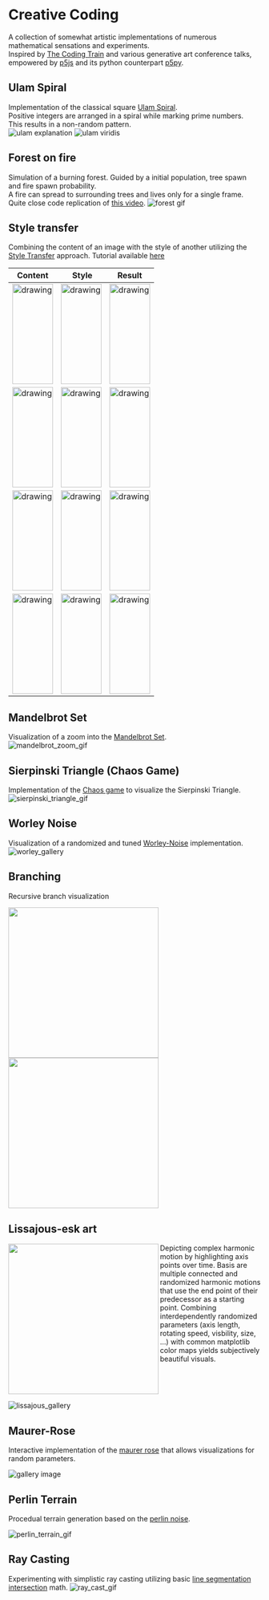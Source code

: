 # Creative Coding
A collection of somewhat artistic implementations of numerous mathematical sensations and experiments.   
Inspired by [The Coding Train](https://www.youtube.com/c/TheCodingTrain) and various generative art conference talks, empowered by [p5js](https://p5js.org/) and its python counterpart [p5py](https://github.com/p5py/p5).

## Ulam Spiral
Implementation of the classical square [Ulam Spiral](https://en.wikipedia.org/wiki/Ulam_spiral).  
Positive integers are arranged in a spiral while marking prime numbers.  
This results in a non-random pattern.  
![ulam explanation](media/ulam_spiral/ulam_explanation.png)
![ulam viridis](media/ulam_spiral/ulam_viridis.png)


## Forest on fire

Simulation of a burning forest. Guided by a initial population, tree spawn and fire spawn probability.  
A fire can spread to surrounding trees and lives only for a single frame. Quite close code replication of [this video](https://www.youtube.com/watch?v=lJ2VlcI_JuY).
![forest gif](media/forest_on_fire/forest.gif)


## Style transfer
Combining the content of an image with the style of another utilizing the [Style Transfer](https://www.cv-foundation.org/openaccess/content_cvpr_2016/papers/Gatys_Image_Style_Transfer_CVPR_2016_paper.pdf) approach. Tutorial available [here](https://colab.research.google.com/drive/1rXkHKJzH9u2hs-OAqxDLNvotVxieg9S1#scrollTo=jxRrLNslsI2w)

Content | Style | Result
--- | --- | ---
<img src="src/style_transfer/images/wanderer.jpeg" alt="drawing" width="100%" height="200"/> | <img src="src/style_transfer/images/style_2.jpeg" alt="drawing" width="100%" height="200"/> | <img src="media/style_transfer/wanderer_abstract_style_2.png" alt="drawing" width="100%" height="200"/>
<img src="src/style_transfer/images/friedensengel.jpeg" alt="drawing" width="100%" height="200"/> | <img src="src/style_transfer/images/oil_sea_style.jpeg" alt="drawing" width="100%" height="200"/> | <img src="media/style_transfer/frieden_oil_ship.png" alt="drawing" width="100%" height="200"/>
<img src="src/style_transfer/images/worker.jpeg" alt="drawing" width="100%" height="200"/> | <img src="src/style_transfer/images/vangogh.jpeg" alt="drawing" width="100%" height="200"/> | <img src="media/style_transfer/worker_vangogh.png" alt="drawing" width="100%" height="200"/>
<img src="src/style_transfer/images/notre_dame.jpeg" alt="drawing" width="100%" height="200"/> | <img src="src/style_transfer/images/blue_geometric_shapes.jpeg" alt="drawing" width="100%" height="200"/> | <img src="media/style_transfer/notre_geo.png" alt="drawing" width="100%" height="200"/>


## Mandelbrot Set
Visualization of a zoom into the [Mandelbrot Set](https://en.wikipedia.org/wiki/Mandelbrot_set).  
![mandelbrot_zoom_gif](media/mandelbrot/mandelbrot_zoom.gif)

## Sierpinski Triangle (Chaos Game)
Implementation of the [Chaos game](https://en.wikipedia.org/wiki/Sierpi%C5%84ski_triangle#Chaos_game) to visualize the Sierpinski Triangle.  
![sierpinski_triangle_gif](media/sierpinski/sierpinski_triangle.gif)


## Worley Noise
Visualization of a randomized and tuned [Worley-Noise](https://de.wikipedia.org/wiki/Worley_noise) implementation.
![worley_gallery](media/worley_noise/worley_gallery.png)

## Branching
Recursive branch visualization
<p float="left">
<img src="media/branches/brokoli_2.png" width="300" height="300"/>
<img src="media/branches/brokoli_1.png" width="300" height="300"/>
</p>

## Lissajous-esk art
<img align="left" src="media/lissajous/lj_explanation.gif" width="300" height="300"/>
Depicting complex harmonic motion by highlighting axis points over time.   
Basis are multiple connected and randomized harmonic motions that use the end point of their predecessor as a starting point.
Combining interdependently randomized parameters (axis length, rotating speed, visbility, size, ...) with common matplotlib color maps yields subjectively beautiful visuals.
<div style="clear:both;"></div>


![lissajous_gallery](media/lissajous/lj_gallery_03.png)
## Maurer-Rose
Interactive implementation of the [maurer rose](https://en.wikipedia.org/wiki/Maurer_rose) that allows visualizations for random parameters.  

![gallery image](media/maurer_rose/maurer_gallery.png)
## Perlin Terrain
Procedual terrain generation based on the [perlin noise](https://en.wikipedia.org/wiki/Perlin_noise).  

![perlin_terrain_gif](media/perlin_terrain/perlin_terrain.gif)
## Ray Casting
Experimenting with simplistic ray casting utilizing basic [line segmentation intersection](https://en.wikipedia.org/wiki/Line%E2%80%93line_intersection) math.
![ray_cast_gif](media/ray_cast/ray_cast.gif)
